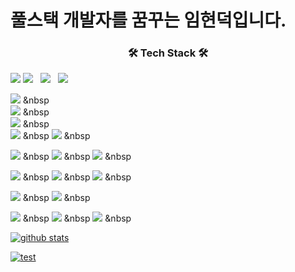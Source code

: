 <h1>풀스택 개발자를 꿈꾸는 임현덕입니다.</h1>
<h3 align="center"><b>🛠 Tech Stack 🛠</b></h3>
<img src="https://img.shields.io/badge/HTML5-E34F26?style=flat-square&logo=HTML5&logoColor=white"/></a>
<img src="https://img.shields.io/badge/CSS3-1572B6?style=flat-square&logo=CSS3&logoColor=white"/></a> &nbsp
<img src="https://img.shields.io/badge/JavaScript-F7DF1E?style=flat-square&logo=JavaScript&logoColor=white"/></a> &nbsp
<img src="https://img.shields.io/badge/jquery-0769AD?style=for-the-badge&logo=jquery&logoColor=white"> &nbsp

<img src="https://img.shields.io/badge/C-A8B9CC?style=flat-square&logo=C&logoColor=white"/></a> &nbsp  
<img src="https://img.shields.io/badge/java-007396?style=for-the-badge&logo=java&logoColor=white"/> &nbsp  
<img src="https://img.shields.io/badge/Python-3776AB?style=for-the-badge&logo=Python&logoColor=white"/> &nbsp  
<img src="https://img.shields.io/badge/c++-00599C?style=for-the-badge&logo=c%2B%2B&logoColor=white"/> &nbsp
<img src="https://img.shields.io/badge/c-A8B9CC?style=flat-square&logo=C&logoColor=white"/></a> &nbsp 

<img src="https://img.shields.io/badge/oracle-F80000?style=for-the-badge&logo=oracle&logoColor=white"> &nbsp
<img src="https://img.shields.io/badge/mysql-4479A1?style=for-the-badge&logo=mysql&logoColor=white"> &nbsp
<img src="https://img.shields.io/badge/mariaDB-003545?style=for-the-badge&logo=mariaDB&logoColor=white"> &nbsp

<img src="https://img.shields.io/badge/spring-6DB33F?style=for-the-badge&logo=spring&logoColor=white"> &nbsp
<img src="https://img.shields.io/badge/springboot-6DB33F?style=for-the-badge&logo=springboot&logoColor=white"> &nbsp
<img src="https://img.shields.io/badge/bootstrap-7952B3?style=for-the-badge&logo=bootstrap&logoColor=white"> &nbsp

<img src="https://img.shields.io/badge/linux-FCC624?style=for-the-badge&logo=linux&logoColor=black"> &nbsp
<img src="https://img.shields.io/badge/apache tomcat-F8DC75?style=for-the-badge&logo=apachetomcat&logoColor=white"> &nbsp

<img src="https://img.shields.io/badge/github-181717?style=for-the-badge&logo=github&logoColor=white"> &nbsp
<img src="https://img.shields.io/badge/git-F05032?style=for-the-badge&logo=git&logoColor=white"> &nbsp
<img src="https://img.shields.io/badge/gradle-02303A?style=for-the-badge&logo=gradle&logoColor=white"> &nbsp


[![github stats](https://github-readme-stats.vercel.app/api?username=blueduckgraymouse&show_icons=true)](https://github.com/anuraghazra/github-readme-stats)

[![test](https://github-readme-stats.vercel.app/api/top-langs/?username=blueduckgraymouse&layout=compact)](https://github.com/junsuk5?tab=repositories)

